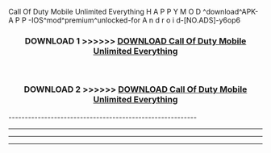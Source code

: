  Call Of Duty Mobile Unlimited Everything  H A P P Y M O D ^download^APK- A P P -IOS^mod^premium^unlocked-for A n d r o i d-[NO.ADS]-y6op6



<div align="center">

<h3>DOWNLOAD 1 >>>>>> <a href="https://en-mod.web.app/?en= Call Of Duty Mobile Unlimited Everything ">DOWNLOAD Call Of Duty Mobile Unlimited Everything  </a></h3><br>

<h3>DOWNLOAD 2 >>>>>> <a href="https://en-mod.web.app/?en= Call Of Duty Mobile Unlimited Everything ">DOWNLOAD Call Of Duty Mobile Unlimited Everything  </a></h3>

</div>
----------------------------------------------------------

----------------------------------------------------------

----------------------------------------------------------

----------------------------------------------------------



